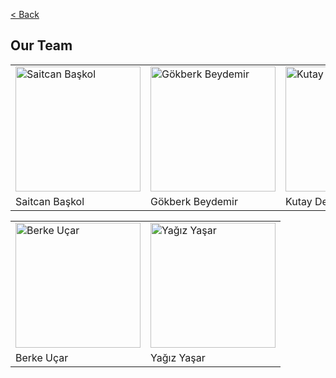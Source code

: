 <a href="https://cargobot-project.github.io/CargobotWebsite/">< Back</a>

## Our Team
<table>
  <tr>
    <td> <img src="https://media-exp1.licdn.com/dms/image/C4E03AQHypC7RxC2LbA/profile-displayphoto-shrink_200_200/0/1645461863858?e=1671062400&v=beta&t=GoOFRHtvNJLE-PxjgNRJ3MDCn6SqgmYMtvyaIgmJ2PU" alt="Saitcan Başkol" width = 200px height = 200px > </td>
    <td> <img src="https://media-exp1.licdn.com/dms/image/C4D03AQFsuvIiYllgjQ/profile-displayphoto-shrink_800_800/0/1654609471865?e=1671062400&v=beta&t=I1bvb1D43fzMPKdLYqYVfDH95hdbZXnAR49ntZ75-4Y" alt="Gökberk Beydemir" width = 200px height = 200px> </td>
    <td> <img src="https://media-exp1.licdn.com/dms/image/C4D03AQEsZ2AZo9Wz6w/profile-displayphoto-shrink_800_800/0/1636490591873?e=1671062400&v=beta&t=cJsx7cr8kUPLxjGW3GPzZWMgTKe_7DxA_K-RO6XbFks" alt="Kutay Demiray" width = 200px height = 200px> </td>
  </tr>
  <tr>
    <td>Saitcan Başkol</td>
    <td>Gökberk Beydemir</td>
    <td>Kutay Demiray</td>
  </tr>
</table>
<table>
  <tr>
    <td> <img src="https://media-exp1.licdn.com/dms/image/C4D03AQHV9PIkP1k85A/profile-displayphoto-shrink_200_200/0/1654530023501?e=1671062400&v=beta&t=F4yp0-5os7M5kfL29HZg4OEkQeQiBkxrDa4206gfUaQ" alt="Berke Uçar" width = 200px height = 200px> </td>
    <td> <img src="https://media-exp1.licdn.com/dms/image/C4E03AQF-TosYAupc9g/profile-displayphoto-shrink_200_200/0/1629893339476?e=1671062400&v=beta&t=9gtQoCWRW_mcXbwku1qmEQwR7HVJbTGu-bZbqbrgre8" alt="Yağız Yaşar" width = 200px height = 200px> </td>
  </tr>
  <tr>
    <td>Berke Uçar</td>
    <td>Yağız Yaşar</td>
  </tr>
</table>
<br>
